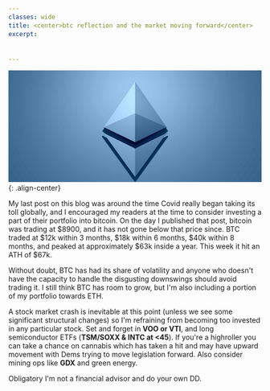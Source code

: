 ```yaml
---
classes: wide
title: <center>btc reflection and the market moving forward</center>
excerpt:


---
```


![Eth](/assets/pics/eth.jpg){: .align-center}

My last post on this blog was around the time Covid really began taking its toll globally, and I encouraged my readers at the time to consider investing a part of their portfolio into bitcoin. On the day I published that post, bitcoin was trading at $8900, and it has not gone below that price since. BTC traded at $12k within 3 months, $18k within 6 months, $40k within 8 months, and peaked at approximately $63k inside a year. This week it hit an ATH of $67k.

Without doubt, BTC has had its share of volatility and anyone who doesn't have the capacity to handle the disgusting downswings should avoid trading it. I still think BTC has room to grow, but I'm also including a portion of my portfolio towards ETH.

A stock market crash is inevitable at this point (unless we see some significant structural changes) so I'm refraining from becoming too invested in any particular stock. Set and forget in **VOO or VTI**, and long semiconductor ETFs (**TSM/SOXX & INTC at <45**). If you're a highroller you can take a chance on cannabis which has taken a hit and may have upward movement with Dems trying to move legislation forward. Also consider mining ops like **GDX** and green energy.

Obligatory I'm not a financial advisor and do your own DD.
